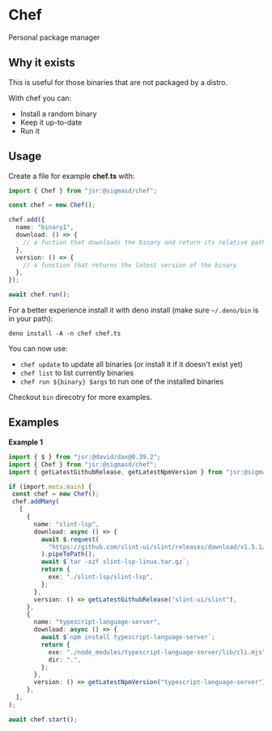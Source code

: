 # Chef

Personal package manager

## Why it exists

This is useful for those binaries that are not packaged by a distro.

With chef you can:

- Install a random binary
- Keep it up-to-date
- Run it

## Usage

Create a file for example **chef.ts** with:

```typescript
import { Chef } from "jsr:@sigmasd/chef";

const chef = new Chef();

chef.add({
  name: "binary1",
  download: () => {
    // a fuction that downloads the binary and return its relative path
  },
  version: () => {
    // a function that returns the latest version of the binary
  },
});

await chef.run();
```

For a better experience install it with deno install (make sure `~/.deno/bin` is
in your path):

`deno install -A -n chef chef.ts`

You can now use:

- `chef update` to update all binaries (or install it if it doesn't exist yet)
- `chef list` to list currently binaries
- `chef run ${binary} $args` to run one of the installed binaries

Checkout `bin` direcotry for more examples.

## Examples

**Example 1**

```ts
import { $ } from "jsr:@david/dax@0.39.2";
import { Chef } from "jsr:@sigmasd/chef";
import { getLatestGithubRelease, getLatestNpmVersion } from "jsr:@sigmasd/chef/utils";

if (import.meta.main) {
 const chef = new Chef();
 chef.addMany(
   [
     {
       name: "slint-lsp",
       download: async () => {
         await $.request(
           "https://github.com/slint-ui/slint/releases/download/v1.5.1/slint-lsp-linux.tar.gz",
         ).pipeToPath();
         await $`tar -xzf slint-lsp-linux.tar.gz`;
         return {
           exe: "./slint-lsp/slint-lsp",
         };
       },
       version: () => getLatestGithubRelease("slint-ui/slint"),
     },
     {
       name: "typescript-language-server",
       download: async () => {
         await $`npm install typescript-language-server`;
         return {
           exe: "./node_modules/typescript-language-server/lib/cli.mjs",
           dir: ".",
         };
       },
       version: () => getLatestNpmVersion("typescript-language-server"),
     },
  ],
);

await chef.start();
```
